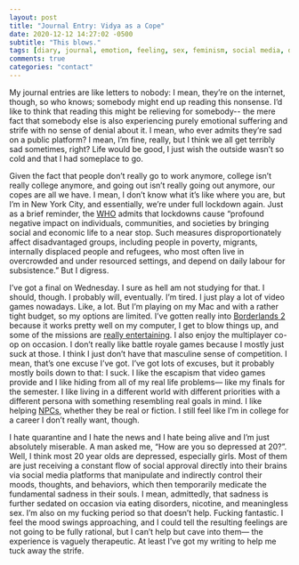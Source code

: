 ```yaml
---
layout: post
title: "Journal Entry: Vidya as a Cope"
date: 2020-12-12 14:27:02 -0500
subtitle: "This blows."
tags: [diary, journal, emotion, feeling, sex, feminism, social media, depressed, depression, covid, coronavirus, quarantine, video games, vidya]
comments: true
categories: "contact"
---
```

My journal entries are like letters to nobody: I mean, they’re on the internet, though, so who knows; somebody might end up reading this nonsense. I’d like to think that reading this might be relieving for somebody-- the mere fact that somebody else is also experiencing purely emotional suffering and strife with no sense of denial about it. I mean, who ever admits they’re sad on a public platform? I mean, I’m fine, really, but I think we all get terribly sad sometimes, right? Life would be good, I just wish the outside wasn’t so cold and that I had someplace to go.<!-- more -->

Given the fact that people don’t really go to work anymore, college isn’t really college anymore, and going out isn’t really going out anymore, our copes are all we have. I mean, I don’t know what it’s like where you are, but I’m in New York City, and essentially, we’re under full lockdown again. Just as a brief reminder, the <a href="https://www.who.int/news-room/q-a-detail/herd-immunity-lockdowns-and-covid-19" target="_blank">WHO</a> admits that lockdowns cause “profound negative impact on individuals, communities, and societies by bringing social and economic life to a near stop. Such measures disproportionately affect disadvantaged groups, including people in poverty, migrants, internally displaced people and refugees, who most often live in overcrowded and under resourced settings, and depend on daily labour for subsistence.” But I digress.

I’ve got a final on Wednesday. I sure as hell am not studying for that. I should, though. I probably will, eventually. I’m tired. I just play a lot of video games nowadays. Like, a lot. But I’m playing on my Mac and with a rather tight budget, so my options are limited. I’ve gotten really into <a href="https://store.steampowered.com/app/49520/Borderlands_2/" target="_blank">Borderlands 2</a> because it works pretty well on my computer, I get to blow things up, and some of the missions are <a href="https://www.youtube.com/watch?v=85vaUsruRLQ" target="_blank">really entertaining</a>. I also enjoy the multiplayer co-op on occasion. I don’t really like battle royale games because I mostly just suck at those. I think I just don’t have that masculine sense of competition. I mean, that’s one excuse I’ve got. I’ve got lots of excuses, but it probably mostly boils down to that: I suck. I like the escapism that video games provide and I like hiding from all of my real life problems— like my finals for the semester. I like living in a different world with different priorities with a different persona with something resembling real goals in mind. I like helping <a href="https://knowyourmeme.com/memes/npc-wojak" target="_blank">NPCs</a>, whether they be real or fiction. I still feel like I’m in college for a career I don’t really want, though.

I hate quarantine and I hate the news and I hate being alive and I’m just absolutely miserable. A man asked me, “How are you so depressed at 20?”. Well, I think most 20 year olds are depressed, especially girls. Most of them are just receiving a constant flow of social approval directly into their brains via social media platforms that manipulate and indirectly control their moods, thoughts, and behaviors, which then temporarily medicate the fundamental sadness in their souls. I mean, admittedly, that sadness is further sedated on occasion via eating disorders, nicotine, and meaningless sex. I’m also on my fucking period so that doesn’t help. Fucking fantastic. I feel the mood swings approaching, and I could tell the resulting feelings are not going to be fully rational, but I can’t help but cave into them— the experience is vaguely therapeutic. At least I’ve got my writing to help me tuck away the strife.
